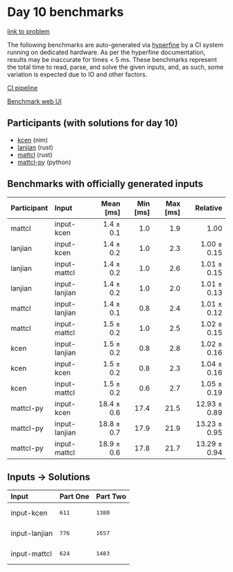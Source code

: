 # Day 10 benchmarks

[link to problem](https://adventofcode.com/2024/day/10)

The following benchmarks are auto-generated via
[hyperfine](https://github.com/sharkdp/hyperfine) by a CI system running on
dedicated hardware. As per the hyperfine documentation, results may be
inaccurate for times < 5 ms. These benchmarks represent the total time to read,
parse, and solve the given inputs, and, as such, some variation is expected due
to IO and other factors.

[CI pipeline](http://ci.papercode.net:8080/teams/main/pipelines/aoc2024)

[Benchmark web UI](https://aoc.ancalagon.black)


## Participants (with solutions for day 10)

- [kcen](https://github.com/kcen/aoc2024) (nim)
- [lanjian](https://github.com/lanjian/aoc-2024) (rust)
- [mattcl](https://github.com/mattcl/aoc2024) (rust)
- [mattcl-py](https://github.com/mattcl/aoc2024-py) (python)


## Benchmarks with officially generated inputs

| Participant | Input | Mean [ms] | Min [ms] | Max [ms] | Relative |
|:---|:---|---:|---:|---:|---:|
| mattcl | input-kcen | 1.4 ± 0.1 | 1.0 | 1.9 | 1.00 |
| lanjian | input-kcen | 1.4 ± 0.2 | 1.0 | 2.3 | 1.00 ± 0.15 |
| lanjian | input-mattcl | 1.4 ± 0.2 | 1.0 | 2.6 | 1.01 ± 0.15 |
| lanjian | input-lanjian | 1.4 ± 0.2 | 1.0 | 2.0 | 1.01 ± 0.13 |
| mattcl | input-lanjian | 1.4 ± 0.1 | 0.8 | 2.4 | 1.01 ± 0.12 |
| mattcl | input-mattcl | 1.5 ± 0.2 | 1.0 | 2.5 | 1.02 ± 0.15 |
| kcen | input-lanjian | 1.5 ± 0.2 | 0.8 | 2.8 | 1.02 ± 0.16 |
| kcen | input-kcen | 1.5 ± 0.2 | 0.8 | 2.3 | 1.04 ± 0.16 |
| kcen | input-mattcl | 1.5 ± 0.2 | 0.6 | 2.7 | 1.05 ± 0.19 |
| mattcl-py | input-kcen | 18.4 ± 0.6 | 17.4 | 21.5 | 12.93 ± 0.89 |
| mattcl-py | input-lanjian | 18.8 ± 0.7 | 17.9 | 21.9 | 13.23 ± 0.95 |
| mattcl-py | input-mattcl | 18.9 ± 0.6 | 17.8 | 21.7 | 13.29 ± 0.94 |


## Inputs -> Solutions

| Input | Part One | Part Two |
|:---|:---|:---|
|input-kcen|<pre>611</pre>|<pre>1380</pre>|
|input-lanjian|<pre>776</pre>|<pre>1657</pre>|
|input-mattcl|<pre>624</pre>|<pre>1483</pre>|